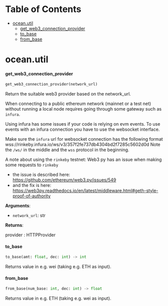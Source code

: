 # Table of Contents

* [ocean.util](#ocean.util)
  * [get\_web3\_connection\_provider](#ocean.util.get_web3_connection_provider)
  * [to\_base](#ocean.util.to_base)
  * [from\_base](#ocean.util.from_base)

<a name="ocean.util"></a>
# ocean.util

<a name="ocean.util.get_web3_connection_provider"></a>
#### get\_web3\_connection\_provider

```python
get_web3_connection_provider(network_url)
```

Return the suitable web3 provider based on the network_url.

When connecting to a public ethereum network (mainnet or a test net) without
running a local node requires going through some gateway such as `infura`.

Using infura has some issues if your code is relying on evm events.
To use events with an infura connection you have to use the websocket interface.

Make sure the `infura` url for websocket connection has the following format
wss://rinkeby.infura.io/ws/v3/357f2fe737db4304bd2f7285c5602d0d
Note the `/ws/` in the middle and the `wss` protocol in the beginning.

A note about using the `rinkeby` testnet:
Web3 py has an issue when making some requests to `rinkeby`
- the issue is described here: https://github.com/ethereum/web3.py/issues/549
- and the fix is here: https://web3py.readthedocs.io/en/latest/middleware.html#geth-style-proof-of-authority

**Arguments**:

- `network_url`: str

**Returns**:

provider : HTTPProvider

<a name="ocean.util.to_base"></a>
#### to\_base

```python
to_base(amt: float, dec: int) -> int
```

Returns value in e.g. wei (taking e.g. ETH as input).

<a name="ocean.util.from_base"></a>
#### from\_base

```python
from_base(num_base: int, dec: int) -> float
```

Returns value in e.g. ETH (taking e.g. wei as input).

